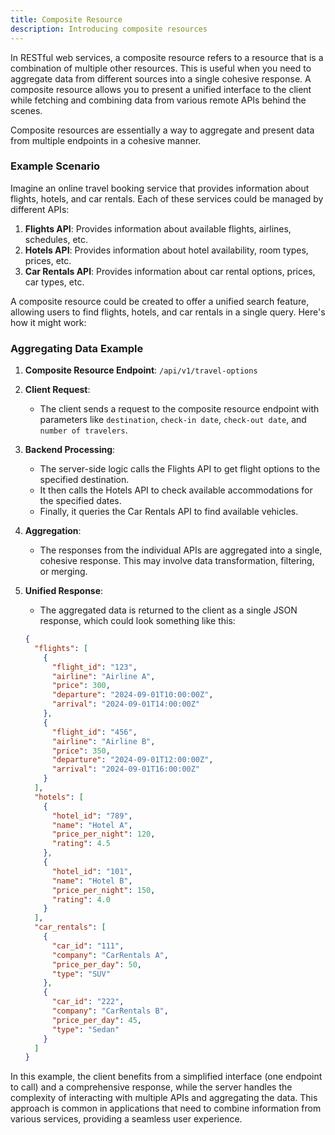 ```yaml
---
title: Composite Resource
description: Introducing composite resources
---
```


In RESTful web services, a composite resource refers to a resource that is a combination of multiple other resources. This is useful when you need to aggregate data from different sources into a single cohesive response. A composite resource allows you to present a unified interface to the client while fetching and combining data from various remote APIs behind the scenes.

Composite resources are essentially a way to aggregate and present data from multiple endpoints in a cohesive manner.

### Example Scenario

Imagine an online travel booking service that provides information about flights, hotels, and car rentals. Each of these services could be managed by different APIs:

1. **Flights API**: Provides information about available flights, airlines, schedules, etc.
2. **Hotels API**: Provides information about hotel availability, room types, prices, etc.
3. **Car Rentals API**: Provides information about car rental options, prices, car types, etc.

A composite resource could be created to offer a unified search feature, allowing users to find flights, hotels, and car rentals in a single query. Here's how it might work:

### Aggregating Data Example

1. **Composite Resource Endpoint**: `/api/v1/travel-options`

2. **Client Request**:

   - The client sends a request to the composite resource endpoint with parameters like `destination`, `check-in date`, `check-out date`, and `number of travelers`.

3. **Backend Processing**:

   - The server-side logic calls the Flights API to get flight options to the specified destination.
   - It then calls the Hotels API to check available accommodations for the specified dates.
   - Finally, it queries the Car Rentals API to find available vehicles.

4. **Aggregation**:

   - The responses from the individual APIs are aggregated into a single, cohesive response. This may involve data transformation, filtering, or merging.

5. **Unified Response**:

   - The aggregated data is returned to the client as a single JSON response, which could look something like this:

   ```json
   {
     "flights": [
       {
         "flight_id": "123",
         "airline": "Airline A",
         "price": 300,
         "departure": "2024-09-01T10:00:00Z",
         "arrival": "2024-09-01T14:00:00Z"
       },
       {
         "flight_id": "456",
         "airline": "Airline B",
         "price": 350,
         "departure": "2024-09-01T12:00:00Z",
         "arrival": "2024-09-01T16:00:00Z"
       }
     ],
     "hotels": [
       {
         "hotel_id": "789",
         "name": "Hotel A",
         "price_per_night": 120,
         "rating": 4.5
       },
       {
         "hotel_id": "101",
         "name": "Hotel B",
         "price_per_night": 150,
         "rating": 4.0
       }
     ],
     "car_rentals": [
       {
         "car_id": "111",
         "company": "CarRentals A",
         "price_per_day": 50,
         "type": "SUV"
       },
       {
         "car_id": "222",
         "company": "CarRentals B",
         "price_per_day": 45,
         "type": "Sedan"
       }
     ]
   }
   ```

In this example, the client benefits from a simplified interface (one endpoint to call) and a comprehensive response, while the server handles the complexity of interacting with multiple APIs and aggregating the data. This approach is common in applications that need to combine information from various services, providing a seamless user experience.
